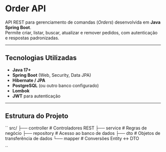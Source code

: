 #  Order API

API REST para gerenciamento de comandas (*Orders*) desenvolvida em **Java Spring Boot**.  
Permite criar, listar, buscar, atualizar e remover pedidos, com autenticação e respostas padronizadas.

---

##  Tecnologias Utilizadas
- **Java 17+**
- **Spring Boot** (Web, Security, Data JPA)
- **Hibernate / JPA**
- **PostgreSQL** (ou outro banco configurado)
- **Lombok**
- **JWT** para autenticação

---

##  Estrutura do Projeto
``
src/
├── controller # Controladores REST
├── service # Regras de negócio
├── repository # Acesso ao banco de dados
├── dto # Objetos de transferência de dados
└── mapper # Conversões Entity <-> DTO

``
